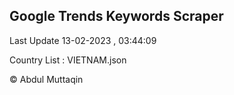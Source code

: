 

## Google Trends Keywords Scraper 
 
Last Update 13-02-2023 , 03:44:09

Country List :
VIETNAM.json



© Abdul Muttaqin 
